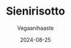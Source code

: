 ---
title: "Sienirisotto"
image: "https://vegaanibotti.lauravuo.me/2024/08/2024-08-25_small.png"
date: 2024-08-25
receipt_url: "https://vegaanihaaste.fi/reseptit/sienirisotto"
author: "Vegaanihaaste"
---